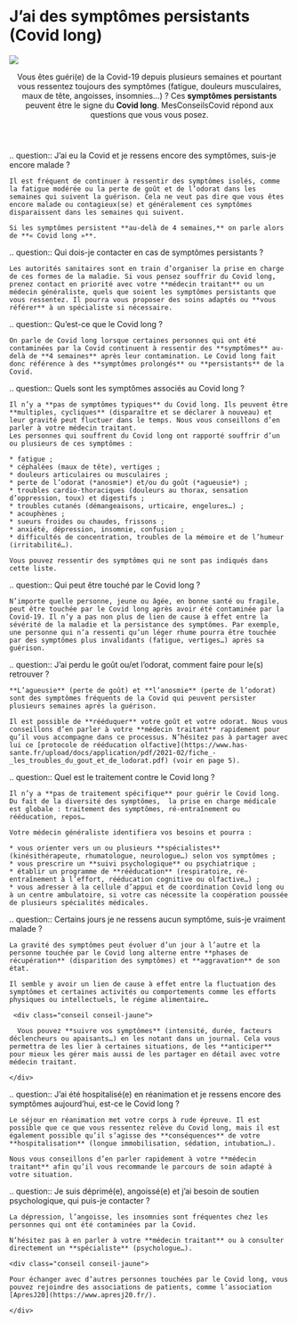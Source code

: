 # J’ai des symptômes persistants (Covid long)

<img src="illustrations/covid.svg">

<header>
    <p class="big">Vous êtes guéri(e) de la Covid-19 depuis plusieurs semaines et pourtant vous ressentez toujours des symptômes (fatigue, douleurs musculaires, maux de tête, angoisses, insomnies…) ? Ces <strong>symptômes persistants</strong> peuvent être le signe du <strong>Covid long</strong>. MesConseilsCovid répond aux questions que vous vous posez.</p>
</header>

<div itemscope itemtype="https://schema.org/FAQPage">

.. question:: J’ai eu la Covid et je ressens encore des symptômes, suis-je encore malade ?

    Il est fréquent de continuer à ressentir des symptômes isolés, comme la fatigue modérée ou la perte de goût et de l’odorat dans les semaines qui suivent la guérison. Cela ne veut pas dire que vous êtes encore malade ou contagieux(se) et généralement ces symptômes disparaissent dans les semaines qui suivent.

    Si les symptômes persistent **au-delà de 4 semaines,** on parle alors de **« Covid long »**.

.. question:: Qui dois-je contacter en cas de symptômes persistants ?

    Les autorités sanitaires sont en train d’organiser la prise en charge de ces formes de la maladie. Si vous pensez souffrir du Covid long, prenez contact en priorité avec votre **médecin traitant** ou un médecin généraliste, quels que soient les symptômes persistants que vous ressentez. Il pourra vous proposer des soins adaptés ou **vous référer** à un spécialiste si nécessaire.

.. question:: Qu’est-ce que le Covid long ?

    On parle de Covid long lorsque certaines personnes qui ont été contaminées par la Covid continuent à ressentir des **symptômes** au-delà de **4 semaines** après leur contamination. Le Covid long fait donc référence à des **symptômes prolongés** ou **persistants** de la Covid.

.. question:: Quels sont les symptômes associés au Covid long ?

    Il n’y a **pas de symptômes typiques** du Covid long. Ils peuvent être **multiples, cycliques** (disparaître et se déclarer à nouveau) et leur gravité peut fluctuer dans le temps. Nous vous conseillons d’en parler à votre médecin traitant.
    Les personnes qui souffrent du Covid long ont rapporté souffrir d’un ou plusieurs de ces symptômes :

    * fatigue ;
    * céphalées (maux de tête), vertiges ;
    * douleurs articulaires ou musculaires ;
    * perte de l’odorat (*anosmie*) et/ou du goût (*agueusie*) ;
    * troubles cardio-thoraciques (douleurs au thorax, sensation d’oppression, toux) et digestifs ;
    * troubles cutanés (démangeaisons, urticaire, engelures…) ;
    * acouphènes ;
    * sueurs froides ou chaudes, frissons ;
    * anxiété, dépression, insomnie, confusion ;
    * difficultés de concentration, troubles de la mémoire et de l’humeur (irritabilité…).

    Vous pouvez ressentir des symptômes qui ne sont pas indiqués dans cette liste.

.. question:: Qui peut être touché par le Covid long ?

    N’importe quelle personne, jeune ou âgée, en bonne santé ou fragile, peut être touchée par le Covid long après avoir été contaminée par la Covid-19. Il n’y a pas non plus de lien de cause à effet entre la sévérité de la maladie et la persistance des symptômes. Par exemple, une personne qui n’a ressenti qu’un léger rhume pourra être touchée par des symptômes plus invalidants (fatigue, vertiges…) après sa guérison.

.. question:: J’ai perdu le goût ou/et l’odorat, comment faire pour le(s) retrouver ?

    **L’agueusie** (perte de goût) et **l’anosmie** (perte de l’odorat) sont des symptômes fréquents de la Covid qui peuvent persister plusieurs semaines après la guérison.

    Il est possible de **rééduquer** votre goût et votre odorat. Nous vous conseillons d’en parler à votre **médecin traitant** rapidement pour qu’il vous accompagne dans ce processus. N’hésitez pas à partager avec lui ce [protocole de rééducation olfactive](https://www.has-sante.fr/upload/docs/application/pdf/2021-02/fiche_-_les_troubles_du_gout_et_de_lodorat.pdf) (voir en page 5).

.. question:: Quel est le traitement contre le Covid long ?

    Il n’y a **pas de traitement spécifique** pour guérir le Covid long. Du fait de la diversité des symptômes,  la prise en charge médicale est globale : traitement des symptômes, ré-entraînement ou rééducation, repos…

    Votre médecin généraliste identifiera vos besoins et pourra :

    * vous orienter vers un ou plusieurs **spécialistes** (kinésithérapeute, rhumatologue, neurologue…) selon vos symptômes ;
    * vous prescrire un **suivi psychologique** ou psychiatrique ;
    * établir un programme de **rééducation** (respiratoire, ré-entraînement à l’effort, rééducation cognitive ou olfactive…) ;
    * vous adresser à la cellule d’appui et de coordination Covid long ou à un centre ambulatoire, si votre cas nécessite la coopération poussée de plusieurs spécialités médicales.

.. question:: Certains jours je ne ressens aucun symptôme, suis-je vraiment malade ?

    La gravité des symptômes peut évoluer d’un jour à l’autre et la personne touchée par le Covid long alterne entre **phases de récupération** (disparition des symptômes) et **aggravation** de son état.

    Il semble y avoir un lien de cause à effet entre la fluctuation des symptômes et certaines activités ou comportements comme les efforts physiques ou intellectuels, le régime alimentaire…

     <div class="conseil conseil-jaune">

      Vous pouvez **suivre vos symptômes** (intensité, durée, facteurs déclencheurs ou apaisants…) en les notant dans un journal. Cela vous permettra de les lier à certaines situations, de les **anticiper** pour mieux les gérer mais aussi de les partager en détail avec votre médecin traitant.

    </div>

.. question:: J’ai été hospitalisé(e) en réanimation et je ressens encore des symptômes aujourd’hui, est-ce le Covid long ?

    Le séjour en réanimation met votre corps à rude épreuve. Il est possible que ce que vous ressentez relève du Covid long, mais il est également possible qu’il s’agisse des **conséquences** de votre **hospitalisation** (longue immobilisation, sédation, intubation…).

    Nous vous conseillons d’en parler rapidement à votre **médecin traitant** afin qu’il vous recommande le parcours de soin adapté à votre situation.

.. question:: Je suis déprimé(e), angoissé(e) et j’ai besoin de soutien psychologique, qui puis-je contacter ?

    La dépression, l’angoisse, les insomnies sont fréquentes chez les personnes qui ont été contaminées par la Covid.

    N’hésitez pas à en parler à votre **médecin traitant** ou à consulter directement un **spécialiste** (psychologue…).

    <div class="conseil conseil-jaune">

    Pour échanger avec d’autres personnes touchées par le Covid long, vous pouvez rejoindre des associations de patients, comme l’association [ApresJ20](https://www.apresj20.fr/).

    </div>

</div>
